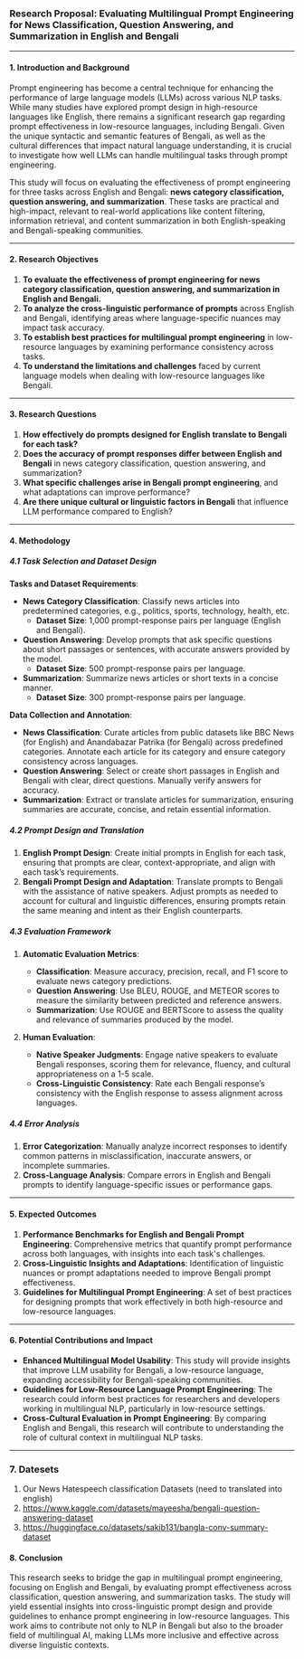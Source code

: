 
### **Research Proposal: Evaluating Multilingual Prompt Engineering for News Classification, Question Answering, and Summarization in English and Bengali**

---

#### **1. Introduction and Background**

Prompt engineering has become a central technique for enhancing the performance of large language models (LLMs) across various NLP tasks. While many studies have explored prompt design in high-resource languages like English, there remains a significant research gap regarding prompt effectiveness in low-resource languages, including Bengali. Given the unique syntactic and semantic features of Bengali, as well as the cultural differences that impact natural language understanding, it is crucial to investigate how well LLMs can handle multilingual tasks through prompt engineering.

This study will focus on evaluating the effectiveness of prompt engineering for three tasks across English and Bengali: **news category classification, question answering, and summarization**. These tasks are practical and high-impact, relevant to real-world applications like content filtering, information retrieval, and content summarization in both English-speaking and Bengali-speaking communities.

---

#### **2. Research Objectives**

1. **To evaluate the effectiveness of prompt engineering for news category classification, question answering, and summarization in English and Bengali.**
2. **To analyze the cross-linguistic performance of prompts** across English and Bengali, identifying areas where language-specific nuances may impact task accuracy.
3. **To establish best practices for multilingual prompt engineering** in low-resource languages by examining performance consistency across tasks.
4. **To understand the limitations and challenges** faced by current language models when dealing with low-resource languages like Bengali.

---

#### **3. Research Questions**

1. **How effectively do prompts designed for English translate to Bengali for each task?**
2. **Does the accuracy of prompt responses differ between English and Bengali** in news category classification, question answering, and summarization?
3. **What specific challenges arise in Bengali prompt engineering**, and what adaptations can improve performance?
4. **Are there unique cultural or linguistic factors in Bengali** that influence LLM performance compared to English?

---

#### **4. Methodology**

##### **4.1 Task Selection and Dataset Design**

**Tasks and Dataset Requirements**:
   - **News Category Classification**: Classify news articles into predetermined categories, e.g., politics, sports, technology, health, etc.
     - **Dataset Size**: 1,000 prompt-response pairs per language (English and Bengali).
   - **Question Answering**: Develop prompts that ask specific questions about short passages or sentences, with accurate answers provided by the model.
     - **Dataset Size**: 500 prompt-response pairs per language.
   - **Summarization**: Summarize news articles or short texts in a concise manner.
     - **Dataset Size**: 300 prompt-response pairs per language.

**Data Collection and Annotation**:
   - **News Classification**: Curate articles from public datasets like BBC News (for English) and Anandabazar Patrika (for Bengali) across predefined categories. Annotate each article for its category and ensure category consistency across languages.
   - **Question Answering**: Select or create short passages in English and Bengali with clear, direct questions. Manually verify answers for accuracy.
   - **Summarization**: Extract or translate articles for summarization, ensuring summaries are accurate, concise, and retain essential information.

##### **4.2 Prompt Design and Translation**

1. **English Prompt Design**: Create initial prompts in English for each task, ensuring that prompts are clear, context-appropriate, and align with each task’s requirements.
2. **Bengali Prompt Design and Adaptation**: Translate prompts to Bengali with the assistance of native speakers. Adjust prompts as needed to account for cultural and linguistic differences, ensuring prompts retain the same meaning and intent as their English counterparts.

##### **4.3 Evaluation Framework**

1. **Automatic Evaluation Metrics**:
   - **Classification**: Measure accuracy, precision, recall, and F1 score to evaluate news category predictions.
   - **Question Answering**: Use BLEU, ROUGE, and METEOR scores to measure the similarity between predicted and reference answers.
   - **Summarization**: Use ROUGE and BERTScore to assess the quality and relevance of summaries produced by the model.

2. **Human Evaluation**:
   - **Native Speaker Judgments**: Engage native speakers to evaluate Bengali responses, scoring them for relevance, fluency, and cultural appropriateness on a 1-5 scale.
   - **Cross-Linguistic Consistency**: Rate each Bengali response’s consistency with the English response to assess alignment across languages.

##### **4.4 Error Analysis**

1. **Error Categorization**: Manually analyze incorrect responses to identify common patterns in misclassification, inaccurate answers, or incomplete summaries.
2. **Cross-Language Analysis**: Compare errors in English and Bengali prompts to identify language-specific issues or performance gaps.

---

#### **5. Expected Outcomes**

1. **Performance Benchmarks for English and Bengali Prompt Engineering**: Comprehensive metrics that quantify prompt performance across both languages, with insights into each task's challenges.
2. **Cross-Linguistic Insights and Adaptations**: Identification of linguistic nuances or prompt adaptations needed to improve Bengali prompt effectiveness.
3. **Guidelines for Multilingual Prompt Engineering**: A set of best practices for designing prompts that work effectively in both high-resource and low-resource languages.

---

#### **6. Potential Contributions and Impact**

   - **Enhanced Multilingual Model Usability**: This study will provide insights that improve LLM usability for Bengali, a low-resource language, expanding accessibility for Bengali-speaking communities.
   - **Guidelines for Low-Resource Language Prompt Engineering**: The research could inform best practices for researchers and developers working in multilingual NLP, particularly in low-resource settings.
   - **Cross-Cultural Evaluation in Prompt Engineering**: By comparing English and Bengali, this research will contribute to understanding the role of cultural context in multilingual NLP tasks.

---
### 7. Datesets
1. Our News Hatespeech classification Datasets (need to translated into english)
2. https://www.kaggle.com/datasets/mayeesha/bengali-question-answering-dataset
3. https://huggingface.co/datasets/sakib131/bangla-conv-summary-dataset

#### **8. Conclusion**

This research seeks to bridge the gap in multilingual prompt engineering, focusing on English and Bengali, by evaluating prompt effectiveness across classification, question answering, and summarization tasks. The study will yield essential insights into cross-linguistic prompt design and provide guidelines to enhance prompt engineering in low-resource languages. This work aims to contribute not only to NLP in Bengali but also to the broader field of multilingual AI, making LLMs more inclusive and effective across diverse linguistic contexts.
